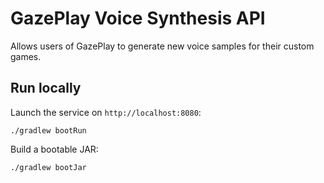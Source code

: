 # GazePlay Voice Synthesis API

Allows users of GazePlay to generate new voice samples for their custom games.

## Run locally

Launch the service on `http://localhost:8080`:  
```shell script
./gradlew bootRun
```

Build a bootable JAR:  
```shell script
./gradlew bootJar
```